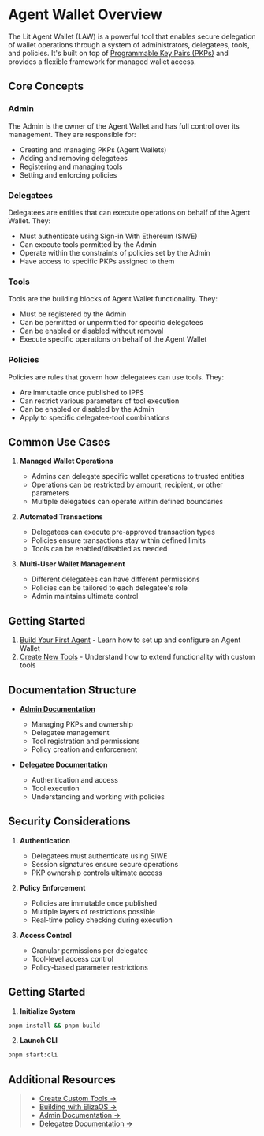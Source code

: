 # Agent Wallet Overview

The Lit Agent Wallet (LAW) is a powerful tool that enables secure delegation of wallet operations through a system of administrators, delegatees, tools, and policies. It's built on top of [Programmable Key Pairs (PKPs)](../user-wallets/pkps/overview.md) and provides a flexible framework for managed wallet access.

## Core Concepts

### Admin
The Admin is the owner of the Agent Wallet and has full control over its management. They are responsible for:
- Creating and managing PKPs (Agent Wallets)
- Adding and removing delegatees
- Registering and managing tools
- Setting and enforcing policies

### Delegatees
Delegatees are entities that can execute operations on behalf of the Agent Wallet. They:
- Must authenticate using Sign-in With Ethereum (SIWE)
- Can execute tools permitted by the Admin
- Operate within the constraints of policies set by the Admin
- Have access to specific PKPs assigned to them

### Tools
Tools are the building blocks of Agent Wallet functionality. They:
- Must be registered by the Admin
- Can be permitted or unpermitted for specific delegatees
- Can be enabled or disabled without removal
- Execute specific operations on behalf of the Agent Wallet

### Policies
Policies are rules that govern how delegatees can use tools. They:
- Are immutable once published to IPFS
- Can restrict various parameters of tool execution
- Can be enabled or disabled by the Admin
- Apply to specific delegatee-tool combinations

## Common Use Cases

1. **Managed Wallet Operations**
   - Admins can delegate specific wallet operations to trusted entities
   - Operations can be restricted by amount, recipient, or other parameters
   - Multiple delegatees can operate within defined boundaries

2. **Automated Transactions**
   - Delegatees can execute pre-approved transaction types
   - Policies ensure transactions stay within defined limits
   - Tools can be enabled/disabled as needed

3. **Multi-User Wallet Management**
   - Different delegatees can have different permissions
   - Policies can be tailored to each delegatee's role
   - Admin maintains ultimate control

## Getting Started

1. [Build Your First Agent](./building.md) - Learn how to set up and configure an Agent Wallet
2. [Create New Tools](./new-tool.md) - Understand how to extend functionality with custom tools

## Documentation Structure

- **[Admin Documentation](./references/Admin/overview.md)**
  - Managing PKPs and ownership
  - Delegatee management
  - Tool registration and permissions
  - Policy creation and enforcement

- **[Delegatee Documentation](./references/delegatee/overview.md)**
  - Authentication and access
  - Tool execution
  - Understanding and working with policies

## Security Considerations

1. **Authentication**
   - Delegatees must authenticate using SIWE
   - Session signatures ensure secure operations
   - PKP ownership controls ultimate access

2. **Policy Enforcement**
   - Policies are immutable once published
   - Multiple layers of restrictions possible
   - Real-time policy checking during execution

3. **Access Control**
   - Granular permissions per delegatee
   - Tool-level access control
   - Policy-based parameter restrictions

## Getting Started

1. **Initialize System**
```bash
pnpm install && pnpm build
```

2. **Launch CLI**
```bash
pnpm start:cli
```

## Additional Resources

> - [Create Custom Tools →](./new-tool.md) 
> - [Building with ElizaOS →](./building.md)
> - [Admin Documentation →](./Admin/overview.md)
> - [Delegatee Documentation →](./delegatee/overview.md)

